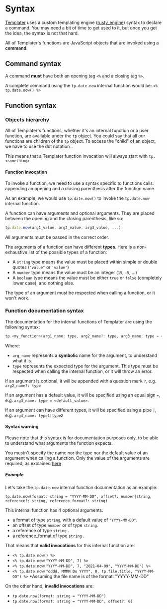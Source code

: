 # Syntax

[Templater](https://github.com/SilentVoid13/Templater) uses a custom templating engine ([rusty_engine](https://github.com/SilentVoid13/Templater)) syntax to declare a command. You may need a bit of time to get used to it, but once you get the idea, the syntax is not that hard.

All of Templater's functions are JavaScript objects that are invoked using a **command**.

## Command syntax

A command **must** have both an opening tag `<%` and a closing tag `%>`. 

A complete command using the `tp.date.now` internal function would be: `<% tp.date.now() %>`

## Function syntax

### Objects hierarchy

All of Templater's functions, whether it's an internal function or a user function, are available under the `tp` object. You could say that all our functions are children of the `tp` object. To access the "child" of an object, we have to use the dot notation `.`  

This means that a Templater function invocation will always start with `tp.<something>`

#### Function invocation

To invoke a function, we need to use a syntax specific to functions calls: appending an opening and a closing parenthesis after the function name. 

As an example, we would use `tp.date.now()` to invoke the `tp.date.now` internal function.

A function can have arguments and optional arguments. They are placed between the opening and the closing parenthesis, like so:

```javascript
tp.date.now(arg1_value, arg2_value, arg3_value, ...)
```

All arguments must be passed in the correct order.

The arguments of a function can have different **types**. Here is a non-exhaustive list of the possible types of a function:

- A `string` type means the value must be placed within simple or double quotes (`"value"` or `'value'`)
- A `number` type means the value must be an integer (`15`, `-5`, ...)
- A `boolean` type means the value must be either `true` or `false` (completely lower case), and nothing else.

The type of an argument must be respected when calling a function, or it won't work.

### Function documentation syntax

The documentation for the internal functions of Templater are using the following syntax:

```javascript
tp.<my_function>(arg1_name: type, arg2_name?: type, arg3_name: type = <default_value>, arg4_name: type1|type2, ...)
```

Where:

- `arg_name` represents a **symbolic** name for the argument, to understand what it is.
- `type` represents the expected type for the argument. This type must be respected when calling the internal function, or it will throw an error.

If an argument is optional, it will be appended with a question mark `?`, e.g. `arg2_name?: type`

If an argument has a default value, it will be specified using an equal sign `=`, e.g. `arg3_name: type = <default_value>`.

If an argument can have different types, it will be specified using a pipe `|`, e.g. `arg4_name: type1|type2`

#### Syntax warning

Please note that this syntax is for documentation purposes only, to be able to understand what arguments the function expects. 

You mustn't specify the name nor the type nor the default value of an argument when calling a function. Only the value of the arguments are required, as explained [here](./syntax.md#function-invocation)

##### Example

Let's take the `tp.date.now` internal function documentation as an example: 

```
tp.date.now(format: string = "YYYY-MM-DD", offset?: number|string, reference?: string, reference_format?: string)
```

This internal function has 4 optional arguments: 

- a format of type `string`, with a default value of `"YYYY-MM-DD"`.
- an offset of type `number` or of type `string`.
- a reference of type `string` .
- a reference_format of type `string` .

That means that **valid invocations** for this internal function are:

- `<% tp.date.now() %>`
- `<% tp.date.now("YYYY-MM-DD", 7) %>`
- `<% tp.date.now("YYYY-MM-DD", 7, "2021-04-09", "YYYY-MM-DD") %>`
- `<% tp.date.now("dddd, MMMM Do YYYY", 0, tp.file.title, "YYYY-MM-DD") %>` *Assuming the file name is of the format: "YYYY-MM-DD"

On the other hand, **invalid invocations** are:

- `tp.date.now(format: string = "YYYY-MM-DD")`
- `tp.date.now(format: string = "YYYY-MM-DD", offset?: 0)`

